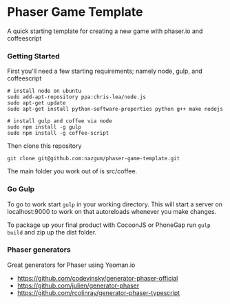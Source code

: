 Phaser Game Template
====================

A quick starting template for creating a new game with phaser.io and coffeescript


### Getting Started
First you'll need a few starting requirements; namely node, gulp, and coffeescript

````
# install node on ubuntu
sudo add-apt-repository ppa:chris-lea/node.js
sudo apt-get update
sudo apt-get install python-software-properties python g++ make nodejs

# install gulp and coffee via node
sudo npm install -g gulp
sudo npm install -g coffee-script
````

Then clone this repository

````
git clone git@github.com:nazgum/phaser-game-template.git
````

The main folder you work out of is src/coffee.

### Go Gulp
To go to work start `gulp` in your working directory.  This will start a server on localhost:9000 to work on that autoreloads whenever you make changes.

To package up your final product with CocoonJS or PhoneGap run `gulp build` and zip up the dist folder.

### Phaser generators
Great generators for Phaser using Yeoman.io

* https://github.com/codevinsky/generator-phaser-official
* https://github.com/julien/generator-phaser
* https://github.com/rcolinray/generator-phaser-typescript
